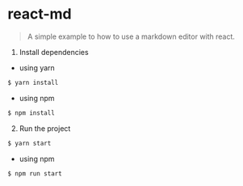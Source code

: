 # react-md

> A simple example to how to use a markdown editor with react.

1. Install dependencies 

* using yarn

```bash
$ yarn install
```

* using npm

```bash
$ npm install
```

2. Run the project

```bash
$ yarn start
```

* using npm

```bash
$ npm run start
```
